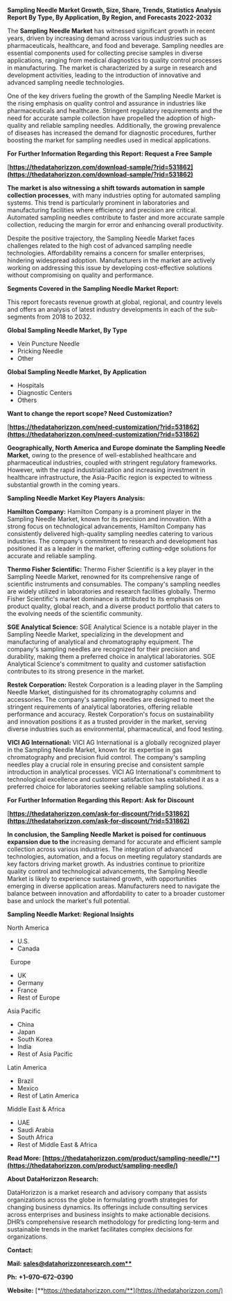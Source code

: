 ﻿**Sampling Needle Market Growth, Size, Share, Trends, Statistics Analysis Report By Type, By Application, By Region, and Forecasts 2022-2032**

The **Sampling Needle Market** has witnessed significant growth in recent years, driven by increasing demand across various industries such as pharmaceuticals, healthcare, and food and beverage. Sampling needles are essential components used for collecting precise samples in diverse applications, ranging from medical diagnostics to quality control processes in manufacturing. The market is characterized by a surge in research and development activities, leading to the introduction of innovative and advanced sampling needle technologies.

One of the key drivers fueling the growth of the Sampling Needle Market is the rising emphasis on quality control and assurance in industries like pharmaceuticals and healthcare. Stringent regulatory requirements and the need for accurate sample collection have propelled the adoption of high-quality and reliable sampling needles. Additionally, the growing prevalence of diseases has increased the demand for diagnostic procedures, further boosting the market for sampling needles used in medical applications. 

**For Further Information Regarding this Report: Request a Free Sample**	

[**https://thedatahorizzon.com/download-sample/?rid=531862](https://thedatahorizzon.com/download-sample/?rid=531862)** 

**The market is also witnessing a shift towards automation in sample collection processes**, with many industries opting for automated sampling systems. This trend is particularly prominent in laboratories and manufacturing facilities where efficiency and precision are critical. Automated sampling needles contribute to faster and more accurate sample collection, reducing the margin for error and enhancing overall productivity.

Despite the positive trajectory, the Sampling Needle Market faces challenges related to the high cost of advanced sampling needle technologies. Affordability remains a concern for smaller enterprises, hindering widespread adoption. Manufacturers in the market are actively working on addressing this issue by developing cost-effective solutions without compromising on quality and performance.

**Segments Covered in the Sampling Needle Market Report:**

This report forecasts revenue growth at global, regional, and country levels and offers an analysis of latest industry developments in each of the sub-segments from 2018 to 2032.

**Global Sampling Needle Market, By Type**

- Vein Puncture Needle
- Pricking Needle
- Other

**Global Sampling Needle Market, By Application**

- Hospitals
- Diagnostic Centers
- Others

**Want to change the report scope? Need Customization?**

[**https://thedatahorizzon.com/need-customization/?rid=531862](https://thedatahorizzon.com/need-customization/?rid=531862)** 

**Geographically, North America and Europe dominate the Sampling Needle Market,** owing to the presence of well-established healthcare and pharmaceutical industries, coupled with stringent regulatory frameworks. However, with the rapid industrialization and increasing investment in healthcare infrastructure, the Asia-Pacific region is expected to witness substantial growth in the coming years. 

**Sampling Needle Market Key Players Analysis:** 

**Hamilton Company:** Hamilton Company is a prominent player in the Sampling Needle Market, known for its precision and innovation. With a strong focus on technological advancements, Hamilton Company has consistently delivered high-quality sampling needles catering to various industries. The company's commitment to research and development has positioned it as a leader in the market, offering cutting-edge solutions for accurate and reliable sampling.

**Thermo Fisher Scientific:** Thermo Fisher Scientific is a key player in the Sampling Needle Market, renowned for its comprehensive range of scientific instruments and consumables. The company's sampling needles are widely utilized in laboratories and research facilities globally. Thermo Fisher Scientific's market dominance is attributed to its emphasis on product quality, global reach, and a diverse product portfolio that caters to the evolving needs of the scientific community.

**SGE Analytical Science:** SGE Analytical Science is a notable player in the Sampling Needle Market, specializing in the development and manufacturing of analytical and chromatography equipment. The company's sampling needles are recognized for their precision and durability, making them a preferred choice in analytical laboratories. SGE Analytical Science's commitment to quality and customer satisfaction contributes to its strong presence in the market.

**Restek Corporation:** Restek Corporation is a leading player in the Sampling Needle Market, distinguished for its chromatography columns and accessories. The company's sampling needles are designed to meet the stringent requirements of analytical laboratories, offering reliable performance and accuracy. Restek Corporation's focus on sustainability and innovation positions it as a trusted provider in the market, serving diverse industries such as environmental, pharmaceutical, and food testing.

**VICI AG International:** VICI AG International is a globally recognized player in the Sampling Needle Market, known for its expertise in gas chromatography and precision fluid control. The company's sampling needles play a crucial role in ensuring precise and consistent sample introduction in analytical processes. VICI AG International's commitment to technological excellence and customer satisfaction has established it as a preferred choice for laboratories seeking reliable sampling solutions.

**For Further Information Regarding this Report: Ask for Discount**	

[**https://thedatahorizzon.com/ask-for-discount/?rid=531862](https://thedatahorizzon.com/ask-for-discount/?rid=531862)** 

**In conclusion, the Sampling Needle Market is poised for continuous expansion due to the** increasing demand for accurate and efficient sample collection across various industries. The integration of advanced technologies, automation, and a focus on meeting regulatory standards are key factors driving market growth. As industries continue to prioritize quality control and technological advancements, the Sampling Needle Market is likely to experience sustained growth, with opportunities emerging in diverse application areas. Manufacturers need to navigate the balance between innovation and affordability to cater to a broader customer base and unlock the market's full potential.

**Sampling Needle Market: Regional Insights**

North America

- U.S.
- Canada

` `Europe

- UK
- Germany
- France
- Rest of Europe

Asia Pacific

- China
- Japan
- South Korea
- India
- Rest of Asia Pacific

Latin America

- Brazil
- Mexico
- Rest of Latin America

Middle East & Africa

- UAE
- Saudi Arabia
- South Africa
- Rest of Middle East & Africa

**Read More: [https://thedatahorizzon.com/product/sampling-needle/**](https://thedatahorizzon.com/product/sampling-needle/)** 

**About DataHorizzon Research:**

DataHorizzon is a market research and advisory company that assists organizations across the globe in formulating growth strategies for changing business dynamics. Its offerings include consulting services across enterprises and business insights to make actionable decisions. DHR’s comprehensive research methodology for predicting long-term and sustainable trends in the market facilitates complex decisions for organizations.

**Contact:**

**Mail: [sales@datahorizzonresearch.com**](mailto:sales@datahorizzonresearch.com)**

**Ph:** **+1–970–672–0390**

**Website:** [**https://thedatahorizzon.com/**](https://thedatahorizzon.com/)

